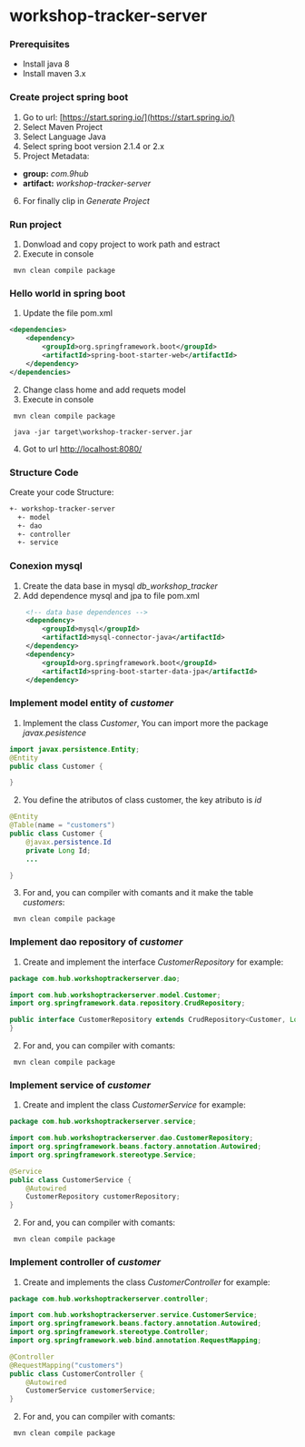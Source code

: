 # workshop-tracker-server
### Prerequisites
+ Install java 8
+ Install maven 3.x
### Create project spring boot
1. Go to  url: 
[https://start.spring.io/](https://start.spring.io/)
2. Select Maven Project
3. Select Language Java
4. Select spring boot version 2.1.4 or 2.x
5. Project Metadata: 
+ **group:** *com.9hub*
+ **artifact:** *workshop-tracker-server*
6. For finally clip in *Generate Project*

### Run project
1. Donwload  and copy project to  work path and estract
2. Execute in console
```shell
 mvn clean compile package
```
### Hello world in spring boot
1. Update the file  pom.xml
```xml
<dependencies>
    <dependency>
        <groupId>org.springframework.boot</groupId>
        <artifactId>spring-boot-starter-web</artifactId>
    </dependency>
</dependencies>
```
2. Change class home and add requets model
3. Execute in console
```shell
 mvn clean compile package

 java -jar target\workshop-tracker-server.jar
```
4. Got to url 
[http://localhost:8080/](http://localhost:8080/)
### Structure Code
Create your code Structure:
```txt
+- workshop-tracker-server
  +- model
  +- dao
  +- controller
  +- service
```
### Conexion mysql
1. Create the data base in mysql *db_workshop_tracker*
2. Add dependence mysql and jpa to file pom.xml
```xml
    <!-- data base dependences -->
    <dependency>
        <groupId>mysql</groupId>
        <artifactId>mysql-connector-java</artifactId>
    </dependency>
    <dependency>
        <groupId>org.springframework.boot</groupId>
        <artifactId>spring-boot-starter-data-jpa</artifactId>
    </dependency> 
```
### Implement model entity of *customer*
1. Implement the class *Customer*, You can import more the package *javax.pesistence*
```java
import javax.persistence.Entity;
@Entity
public class Customer {

}
```
2. You define the atributos of class customer,  the key atributo  is *id*
```java
@Entity
@Table(name = "customers")
public class Customer {
    @javax.persistence.Id
    private Long Id;
    ...

}
```
3. For and, you can compiler with comants and it make the table *customers*:
```shell
 mvn clean compile package
```
### Implement dao repository of *customer*
1. Create and implement the interface *CustomerRepository* for example:
```java
package com.hub.workshoptrackerserver.dao;

import com.hub.workshoptrackerserver.model.Customer;
import org.springframework.data.repository.CrudRepository;

public interface CustomerRepository extends CrudRepository<Customer, Long> {
}
```
2. For and, you can compiler with comants:
```shell
 mvn clean compile package
```

### Implement service of *customer*
1. Create and implent the class *CustomerService* for example:
```java
package com.hub.workshoptrackerserver.service;

import com.hub.workshoptrackerserver.dao.CustomerRepository;
import org.springframework.beans.factory.annotation.Autowired;
import org.springframework.stereotype.Service;

@Service
public class CustomerService {
    @Autowired
    CustomerRepository customerRepository;
}
```
2. For and, you can compiler with comants:
```shell
 mvn clean compile package
```
### Implement controller of *customer*
1. Create and implements the class *CustomerController* for example:
```java
package com.hub.workshoptrackerserver.controller;

import com.hub.workshoptrackerserver.service.CustomerService;
import org.springframework.beans.factory.annotation.Autowired;
import org.springframework.stereotype.Controller;
import org.springframework.web.bind.annotation.RequestMapping;

@Controller
@RequestMapping("customers")
public class CustomerController {
    @Autowired
    CustomerService customerService;
}
```
2. For and, you can compiler with comants:
```shell
 mvn clean compile package
```

